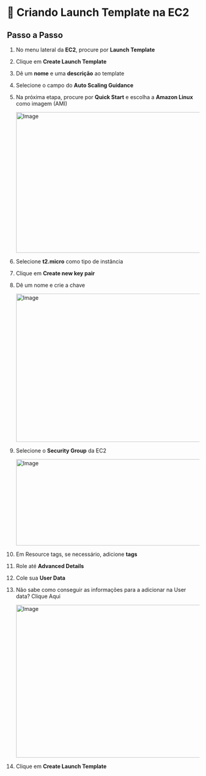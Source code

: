 # 🚀 Criando Launch Template na EC2

## Passo a Passo

1. No menu lateral da **EC2**, procure por **Launch Template**  

2. Clique em **Create Launch Template**  

3. Dê um **nome** e uma **descrição** ao template  

4. Selecione o campo do **Auto Scaling Guidance**  

5. Na próxima etapa, procure por **Quick Start** e escolha a **Amazon Linux** como imagem (AMI)  

    <img width="622" height="368" alt="Image" src="https://github.com/user-attachments/assets/60dba680-ea1c-450b-842f-e3a19a666f71" />

6. Selecione **t2.micro** como tipo de instância  

7. Clique em **Create new key pair**  

8. Dê um nome e crie a chave  

    <img width="635" height="388" alt="Image" src="https://github.com/user-attachments/assets/3f61e6fe-4ecd-48e6-9426-d9800e49bbee" />


9. Selecione o **Security Group** da EC2  

    <img width="617" height="226" alt="Image" src="https://github.com/user-attachments/assets/f4926e30-af0f-42df-bed2-1889a48be14a" />

10. Em Resource tags, se necessário, adicione **tags**

11. Role até **Advanced Details**  

12. Cole sua **User Data**

13. Não sabe como conseguir as informações para a adicionar na User data? Clique Aqui

    <img width="625" height="400" alt="Image" src="https://github.com/user-attachments/assets/d3a137cb-10a1-44d6-8a39-a15544d066d8" />

14. Clique em **Create Launch Template**  








